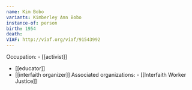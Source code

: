 ```yaml
---
name: Kim Bobo
variants: Kimberley Ann Bobo
instance-of: person
birth: 1954
death: 
VIAF: http://viaf.org/viaf/91543992
---
```

Occupation: - [[activist]]
- [[educator]]
- [[interfaith organizer]]
Associated organizations: - [[Interfaith Worker Justice]]